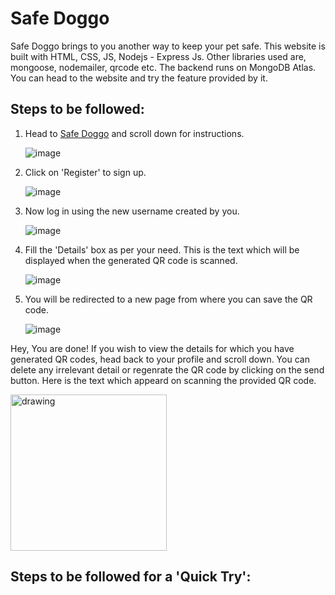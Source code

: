 # Safe Doggo

Safe Doggo brings to you another way to keep your pet safe. This website is built with HTML, CSS, JS, Nodejs - Express Js. Other libraries used are, mongoose, nodemailer, qrcode etc. The backend runs on MongoDB Atlas. You can head to the website and try the feature provided by it. 


## Steps to be followed:

1. Head to [Safe Doggo](https://safe-doggo.herokuapp.com/) and scroll down for instructions.
   
      ![image](https://user-images.githubusercontent.com/51106967/99420242-01757080-2923-11eb-9eff-6f6be5ed08c9.png)
      <br>

1. Click on 'Register' to sign up.

      ![image](https://user-images.githubusercontent.com/51106967/99420774-a2642b80-2923-11eb-8a8e-b4f471eb5d17.png)


1. Now log in using the new username created by you.

      ![image](https://user-images.githubusercontent.com/51106967/99421030-f1aa5c00-2923-11eb-8b56-4e46176ea041.png)

1. Fill the 'Details' box as per your need. This is the text which will be displayed when the generated QR code is scanned.

      ![image](https://user-images.githubusercontent.com/51106967/99422039-15ba6d00-2925-11eb-8c35-23da381ef870.png)

1. You will be redirected to a new page from where you can save the QR code.

      ![image](https://user-images.githubusercontent.com/51106967/99422211-51edcd80-2925-11eb-8e37-28d3fdbe0548.png)

Hey, You are done! If you wish to view the details for which you have generated QR codes, head back to your profile and scroll down. You can delete any irrelevant detail or regenrate the QR code by clicking on the send button. Here is the text which appeard on scanning the provided QR code.

   <img src="https://user-images.githubusercontent.com/51106967/99424894-3801ba00-2928-11eb-847d-7123c4903576.png" alt="drawing" width="250"/>




## Steps to be followed for a 'Quick Try':

